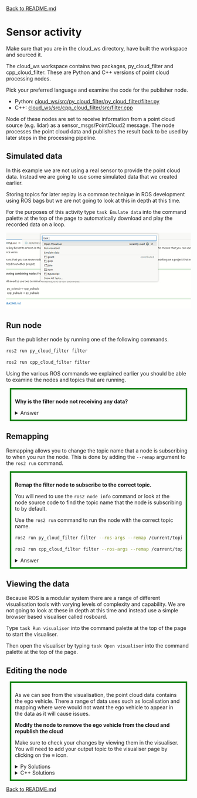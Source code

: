 [Back to README.md](../README.md)

# Sensor activity

Make sure that you are in the cloud_ws directory, have built the workspace and sourced it.

The cloud_ws workspace contains two packages, py_cloud_filter and cpp_cloud_filter.
These are Python and C++ versions of point cloud processing nodes.

Pick your preferred language and examine the code for the publisher node.

- Python: [cloud_ws/src/py_cloud_filter/py_cloud_filter/filter.py](../cloud_ws/src/py_cloud_filter/py_cloud_filter/filter.py)
- C++: [cloud_ws/src/cpp_cloud_filter/src/filter.cpp](../cloud_ws/src/cpp_cloud_filter/src/filter.cpp)

Node of these nodes are set to receive information from a point cloud source (e.g. lidar) as a sensor_msgs/PointCloud2 message.
The node processes the point cloud data and publishes the result back to be used by later steps in the processing pipeline.

## Simulated data

In this example we are not using a real sensor to provide the point cloud data.
Instead we are going to use some simulated data that we created earlier.

Storing topics for later replay is a common technique in ROS development using ROS bags but we are not going to look at this in depth at this time.

For the purposes of this activity type `task Emulate data` into the command palette at the top of the page to automatically download and play the recorded data on a loop.

![Command palette](images/command_palette.webp)



## Run node

Run the publisher node by running one of the following commands.

```bash
ros2 run py_cloud_filter filter
```

```bash
ros2 run cpp_cloud_filter filter
```

Using the various ROS commands we explained earlier you should be able to examine the nodes and topics that are running.

<div style="border: 4px solid green; padding: 10px; margin: 10px;">

**Why is the filter node not receiving any data?**

<details>
    <summary>Answer</summary>

At the moment the node is not receiving any data because it is not subscribed to a topic that has any data.
Unless you have personally hard coded the correct topic names into your code, in a real ROS system it is unlikely the nodes will be subscribing to the correct topic names by default.
This is especially true if you are using ROS packages provided by other developers.

In this case our filter node is subscribing to *~/input* topic but the data is being published to the */vehicle/velodyne/point_cloud* topic.
</details>

</div>



## Remapping 

Remapping allows you to change the topic name that a node is subscribing to when you run the node.
This is done by adding the `--remap` argument to the `ros2 run` command.

<div style="border: 4px solid green; padding: 10px; margin: 10px;">

**Remap the filter node to subscribe to the correct topic.**

You will need to use the `ros2 node info` command or look at the node source code to find the topic name that the node is subscribing to by default.

Use the `ros2 run` command to run the node with the correct topic name.

```bash
ros2 run py_cloud_filter filter --ros-args --remap /current/topic:=/correct/topic
```

```bash
ros2 run cpp_cloud_filter filter --ros-args --remap /current/topic:=/correct/topic
```

<details>
    <summary>Answer</summary>

```bash
ros2 run py_cloud_filter filter --ros-args --remap /py_filter/input:=/vehicle/velodyne/point_cloud
```

```bash
ros2 run cpp_cloud_filter filter --ros-args --remap /cpp_filter/input:=/vehicle/velodyne/point_cloud
```
</details>
</div>



## Viewing the data

Because ROS is a modular system there are a range of different visualisation tools with varying levels of complexity and capability. 
We are not going to look at these in depth at this time and instead use a simple browser based visualiser called rosboard.

Type `task Run visualiser` into the command palette at the top of the page to start the visualiser.

Then open the visualiser by typing `task Open visualiser` into the command palette at the top of the page.


## Editing the node

<div style="border: 4px solid green; padding: 10px; margin: 10px;">

As we can see from the visualisation, the point cloud data contains the ego vehicle.
There a range of data uses such as localisation and mapping where were would not want the ego vehicle to appear in the data as it will cause issues.

**Modify the node to remove the ego vehicle from the cloud and republish the cloud**

Make sure to check your changes by viewing them in the visualiser. 
You will need to add your output topic to the visualiser page by clicking on the ≡ icon.

<details>
    <summary>Py Solutions</summary>

Simple python solution.
```python
out_cloud = []
for x, y, z in numpy_cloud:
    if x < -2.0 or x > 0.0 or y < -1.1 or y > 1.1:
        out_cloud.append([x, y, z])
```

Numpy solution
```python
out_cloud = numpy_cloud[
    (numpy_cloud[:, 0] >= 0.0) | (numpy_cloud[:, 0] <= -2.0) |
    (numpy_cloud[:, 1] >= 1.1) | (numpy_cloud[:, 1] <= -1.1)
]
```
</details>

<details>
    <summary>C++ Solutions</summary>

Simple C++ solution.
```cpp
pcl::PointCloud<pcl::PointXYZ> filtered_cloud;
for(const pcl::PointXYZ& point : pcl_cloud){
    if(point.x < -2.0 || point.x > 0.0 || point.y < -1.1 || point.y > 1.1){
        filtered_cloud.emplace_back(point);
    }
}
pcl_cloud = filtered_cloud;
```

Parallel C++ solution
```cpp
auto it = std::remove_if( std::execution::par,
        pcl_cloud.begin(), pcl_cloud.end(),
        []( const pcl::PointXYZ& point ) {
            return point.x > -2.0 && point.x < 0.0 &&
                    point.y > -1.1 && point.y < 1.1;
        });
pcl_cloud.erase( it, pcl_cloud.end() );
```
</details>
</div>




[Back to README.md](../README.md)